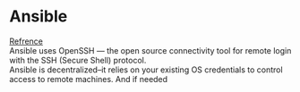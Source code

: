 # Ansible
[Refrence](https://docs.ansible.com/ansible/latest/index.html)<br/>
Ansible uses OpenSSH — the open source connectivity tool for remote login with the SSH (Secure Shell) protocol.<br/>
Ansible is decentralized–it relies on your existing OS credentials to control access to remote machines. And if needed<br/>

